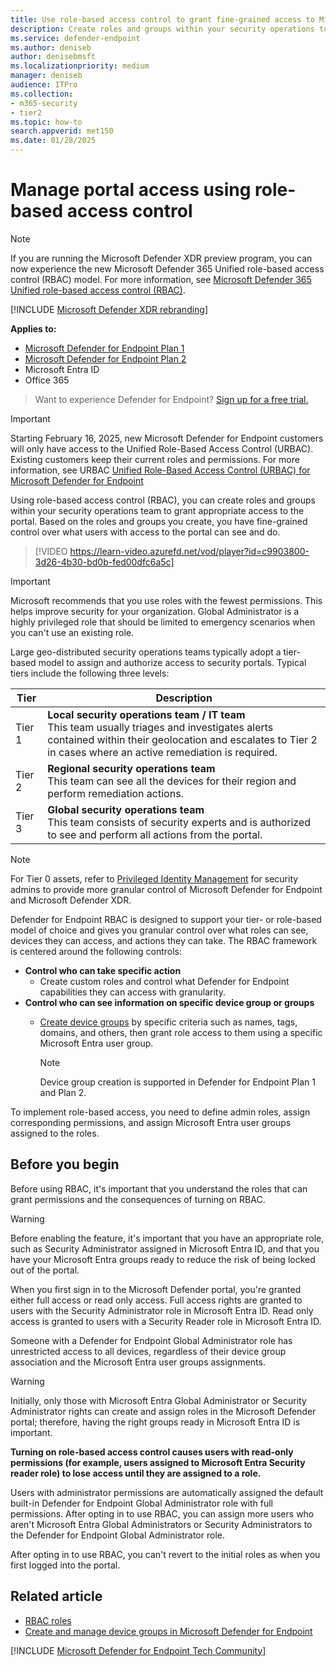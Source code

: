 ```yaml
---
title: Use role-based access control to grant fine-grained access to Microsoft Defender portal
description: Create roles and groups within your security operations to grant access to the portal.
ms.service: defender-endpoint
ms.author: deniseb
author: denisebmsft
ms.localizationpriority: medium
manager: deniseb
audience: ITPro
ms.collection:
- m365-security
- tier2
ms.topic: how-to
search.appverid: met150
ms.date: 01/28/2025
---
```


# Manage portal access using role-based access control
> [!NOTE]
> If you are running the Microsoft Defender XDR preview program, you can now experience the new Microsoft Defender 365 Unified role-based access control (RBAC) model. For more information, see [Microsoft Defender 365 Unified role-based access control (RBAC)](/defender-xdr/manage-rbac).

[!INCLUDE [Microsoft Defender XDR rebranding](../includes/microsoft-defender.md)]

**Applies to:**

- [Microsoft Defender for Endpoint Plan 1](microsoft-defender-endpoint.md)
- [Microsoft Defender for Endpoint Plan 2](microsoft-defender-endpoint.md)
- Microsoft Entra ID
- Office 365

> Want to experience Defender for Endpoint? [Sign up for a free trial.](https://go.microsoft.com/fwlink/p/?linkid=2225630)

> [!IMPORTANT]
> Starting February 16, 2025, new Microsoft Defender for Endpoint customers will only have access to the Unified Role-Based Access Control (URBAC).
> Existing customers keep their current roles and permissions. For more information, see URBAC [Unified Role-Based Access Control (URBAC) for Microsoft Defender for Endpoint](/defender-xdr/manage-rbac)

Using role-based access control (RBAC), you can create roles and groups within your security operations team to grant appropriate access to the  portal. Based on the roles and groups you create, you have fine-grained control over what users with access to the portal can see and do.

> [!VIDEO https://learn-video.azurefd.net/vod/player?id=c9903800-3d26-4b30-bd0b-fed00dfc6a5c]

> [!IMPORTANT]
> Microsoft recommends that you use roles with the fewest permissions. This helps improve security for your organization. Global Administrator is a highly privileged role that should be limited to emergency scenarios when you can't use an existing role.

Large geo-distributed security operations teams typically adopt a tier-based model to assign and authorize access to security portals. Typical tiers include the following three levels:

|Tier|Description|
|---|---|
|Tier 1|**Local security operations team / IT team** <br/> This team usually triages and investigates alerts contained within their geolocation and escalates to Tier 2 in cases where an active remediation is required.|
|Tier 2|**Regional security operations team** <br/>This team can see all the devices for their region and perform remediation actions.|
|Tier 3|**Global security operations team** <br/>This team consists of security experts and is authorized to see and perform all actions from the portal.|

> [!NOTE]
> For Tier 0 assets, refer to [Privileged Identity Management](/azure/active-directory/privileged-identity-management/pim-configure) for security admins to provide more granular control of Microsoft Defender for Endpoint and Microsoft Defender XDR.

Defender for Endpoint RBAC is designed to support your tier- or role-based model of choice and gives you granular control over what roles can see, devices they can access, and actions they can take. The RBAC framework is centered around the following controls:

- **Control who can take specific action**
  - Create custom roles and control what Defender for Endpoint capabilities they can access with granularity.
- **Control who can see information on specific device group or groups**
  - [Create device groups](machine-groups.md) by specific criteria such as names, tags, domains, and others, then grant role access to them using a specific  Microsoft Entra user group.

    > [!NOTE]
    > Device group creation is supported in Defender for Endpoint Plan 1 and Plan 2.

To implement role-based access, you need to define admin roles, assign corresponding permissions, and assign Microsoft Entra user groups assigned to the roles.

## Before you begin

Before using RBAC, it's important that you understand the roles that can grant permissions and the consequences of turning on RBAC.

> [!WARNING]
> Before enabling the feature, it's important that you have an appropriate role, such as Security Administrator assigned in Microsoft Entra ID, and that you have your Microsoft Entra groups ready to reduce the risk of being locked out of the portal.

When you first sign in to the Microsoft Defender portal, you're granted either full access or read only access. Full access rights are granted to users with the Security Administrator role in Microsoft Entra ID. Read only access is granted to users with a Security Reader role in Microsoft Entra ID.

Someone with a Defender for Endpoint Global Administrator role has unrestricted access to all devices, regardless of their device group association and the Microsoft Entra user groups assignments.

> [!WARNING]
> Initially, only those with Microsoft Entra Global Administrator or Security Administrator rights can create and assign roles in the Microsoft Defender portal; therefore, having the right groups ready in Microsoft Entra ID is important.
>
> **Turning on role-based access control causes users with read-only permissions (for example, users assigned to Microsoft Entra Security reader role) to lose access until they are assigned to a role.**
>
> Users with administrator permissions are automatically assigned the default built-in Defender for Endpoint Global Administrator role with full permissions. After opting in to use RBAC, you can assign more users who aren't Microsoft Entra Global Administrators or Security Administrators to the Defender for Endpoint Global Administrator role.
>
> After opting in to use RBAC, you can't revert to the initial roles as when you first logged into the portal.

## Related article

- [RBAC roles](/defender-office-365/migrate-to-defender-for-office-365-onboard#rbac-roles)
- [Create and manage device groups in Microsoft Defender for Endpoint](machine-groups.md)

[!INCLUDE [Microsoft Defender for Endpoint Tech Community](../includes/defender-mde-techcommunity.md)]
